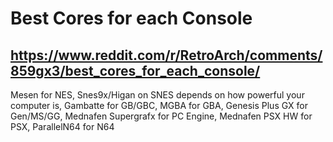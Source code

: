 # Best Cores for each Console
## https://www.reddit.com/r/RetroArch/comments/859gx3/best_cores_for_each_console/
Mesen for NES, Snes9x/Higan on SNES depends on how powerful your computer is, Gambatte for GB/GBC, MGBA for GBA, Genesis Plus GX for Gen/MS/GG, Mednafen Supergrafx for PC Engine, Mednafen PSX HW for PSX, ParallelN64 for N64
